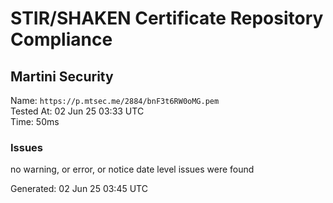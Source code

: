 # STIR/SHAKEN Certificate Repository Compliance

## Martini Security

Name: `https://p.mtsec.me/2884/bnF3t6RW0oMG.pem`\
Tested At: 02 Jun 25 03:33 UTC\
Time: 50ms

### Issues

no warning, or error, or notice date level issues were found

Generated: 02 Jun 25 03:45 UTC